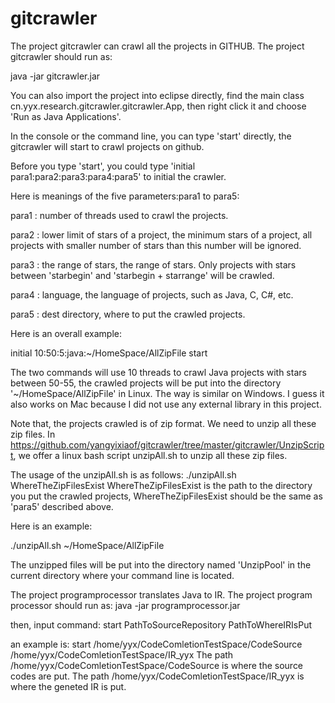 # gitcrawler
The project gitcrawler can crawl all the projects in GITHUB.
The project gitcrawler should run as:

java -jar gitcrawler.jar

You can also import the project into eclipse directly, find the main class cn.yyx.research.gitcrawler.gitcrawler.App, then right click it and choose 'Run as Java Applications'.

In the console or the command line, you can type 'start' directly, the gitcrawler will start to crawl projects on github.

Before you type 'start', you could type 'initial para1:para2:para3:para4:para5' to initial the crawler.

Here is meanings of the five parameters:para1 to para5:

para1 : number of threads used to crawl the projects.

para2 : lower limit of stars of a project, the minimum stars of a project, all projects with smaller number of stars than this number will be ignored.

para3 : the range of stars, the range of stars. Only projects with stars between 'starbegin' and 'starbegin + starrange' will be crawled.

para4 : language, the language of projects, such as Java, C, C#, etc.

para5 : dest directory, where to put the crawled projects.

Here is an overall example:

initial 10:50:5:java:~/HomeSpace/AllZipFile
start

The two commands will use 10 threads to crawl Java projects with stars between 50-55, the crawled projects will be put into the directory '~/HomeSpace/AllZipFile' in Linux. The way is similar on Windows. I guess it also works on Mac because I did not use any external library in this project.

Note that, the projects crawled is of zip format. We need to unzip all these zip files. In https://github.com/yangyixiaof/gitcrawler/tree/master/gitcrawler/UnzipScript, we offer a linux bash script unzipAll.sh to unzip all these zip files.

The usage of the unzipAll.sh is as follows:
./unzipAll.sh WhereTheZipFilesExist
WhereTheZipFilesExist is the path to the directory you put the crawled projects, WhereTheZipFilesExist should be the same as 'para5' described above.

Here is an example:

./unzipAll.sh ~/HomeSpace/AllZipFile

The unzipped files will be put into the directory named 'UnzipPool' in the current directory where your command line is located.

The project programprocessor translates Java to IR.
The project program processor should run as:
java -jar programprocessor.jar

then, input command:
start PathToSourceRepository PathToWhereIRIsPut

an example is:
start /home/yyx/CodeComletionTestSpace/CodeSource /home/yyx/CodeComletionTestSpace/IR_yyx
The path /home/yyx/CodeComletionTestSpace/CodeSource is where the source codes are put.
The path /home/yyx/CodeComletionTestSpace/IR_yyx is where the geneted IR is put.
